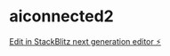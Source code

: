 # aiconnected2

[Edit in StackBlitz next generation editor ⚡️](https://stackblitz.com/~/github.com/wawa2016/aiconnected2)